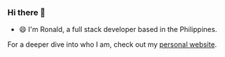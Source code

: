 ### Hi there 👋
- 😄 I'm Ronald, a full stack developer based in the Philippines.

For a deeper dive into who I am, check out my [personal website](https://ronald0721.github.io/rnld/).

<!--
**Ronald0721/Ronald0721** is a ✨ _special_ ✨ repository because its `README.md` (this file) appears on your GitHub profile.

Here are some ideas to get you started:

- 🔭 I’m currently working on ...
- 🌱 I’m currently learning ...
- 👯 I’m looking to collaborate on ...
- 🤔 I’m looking for help with ...
- 💬 Ask me about ...
- 📫 How to reach me: ...
- 😄 Pronouns: ...
- ⚡ Fun fact: ...
-->

